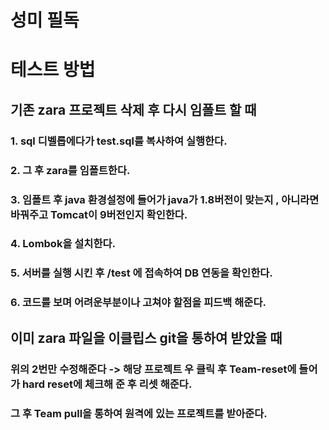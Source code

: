 # 성미 필독

# 테스트 방법

## 기존 zara 프로젝트 삭제 후 다시 임폴트 할 때
### 1. sql 디벨롭에다가 test.sql를 복사하여 실행한다.
### 2. 그 후 zara를 임폴트한다.
### 3. 임폴트 후 java 환경설정에 들어가 java가 1.8버전이 맞는지 , 아니라면 바꿔주고 Tomcat이 9버전인지 확인한다.
### 4. Lombok을 설치한다.
### 5. 서버를 실행 시킨 후 /test 에 접속하여 DB 연동을 확인한다.
### 6. 코드를 보며 어려운부분이나 고쳐야 할점을 피드백 해준다.

## 이미 zara 파일을 이클립스 git을 통하여 받았을 때

### 위의 2번만 수정해준다 -> 해당 프로젝트 우 클릭 후 Team-reset에 들어가 hard reset에 체크해 준 후 리셋 해준다.
### 그 후 Team pull을 통하여 원격에 있는 프로젝트를 받아준다.
